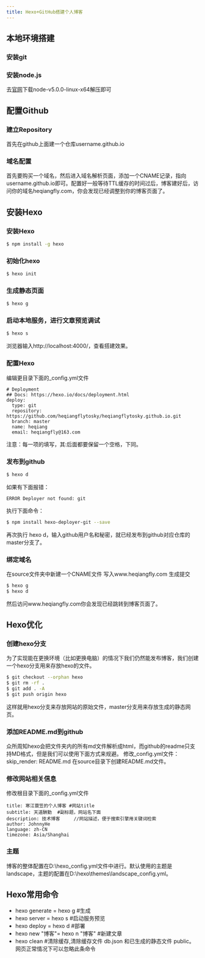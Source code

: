 ```yaml
---
title: Hexo+GitHub搭建个人博客
---
```

## 本地环境搭建
### 安装git
### 安装node.js
去[官网](https://nodejs.org/en/download/)下载node-v5.0.0-linux-x64解压即可

## 配置Github
### 建立Repository
首先在github上面建一个仓库username.github.io
### 域名配置
首先要购买一个域名，然后进入域名解析页面，添加一个CNAME记录，指向username.github.io即可。配置好一般等待TTL缓存的时间过后，博客建好后，访问你的域名heqiangfly.com，你会发现已经调整到你的博客页面了。

## 安装Hexo
### 安装Hexo
``` bash
$ npm install -g hexo
```
### 初始化hexo
``` bash
$ hexo init
```
### 生成静态页面
``` bash
$ hexo g
```
### 启动本地服务，进行文章预览调试
``` bash
$ hexo s
```
浏览器输入http://localhost:4000/，查看搭建效果。
### 配置Hexo
编辑更目录下面的_config.yml文件
```
# Deployment
## Docs: https://hexo.io/docs/deployment.html
deploy:
  type: git
  repository: https://github.com/heqiangflytosky/heqiangflytosky.github.io.git
  branch: master
  name: heqiang
  email: heqiangfly@163.com
```
注意：每一项的填写，其:后面都要保留一个空格，下同。
### 发布到github
``` bash
$ hexo d
```
如果有下面报错：
```
ERROR Deployer not found: git
```
执行下面命令：
``` bash
$ npm install hexo-deployer-git --save
```
再次执行 hexo d，输入github用户名和秘密，就已经发布到github对应仓库的master分支了。
### 绑定域名
在source文件夹中新建一个CNAME文件
写入www.heqiangfly.com
生成提交
``` bash
$ hexo g
$ hexo d
```
然后访问www.heqiangfly.com你会发现已经跳转到博客页面了。
## Hexo优化
### 创建hexo分支
为了实现能在更换环境（比如更换电脑）的情况下我们仍然能发布博客，我们创建一个hexo分支用来存放hexo的文件。
``` bash
$ git checkout --orphan hexo
$ git rm -rf .
$ git add . -A
$ git push origin hexo
```
这样就用hexo分支来存放网站的原始文件，master分支用来存放生成的静态网页。
### 添加README.md到github
众所周知hexo会把文件夹内的所有md文件解析成html，而github的readme只支持MD格式，但是我们可以使用下面方式来规避。
修改_config.yml文件：
skip_render: README.md
在source目录下创建README.md文件。
### 修改网站相关信息
修改根目录下面的_config.yml文件
```
title: 寒江蓑笠的个人博客 #网站title
subtitle: 天道酬勤  #副标题，网站名下面
description: 技术博客     //网站描述，便于搜索引擎用关键词检索
author: JohnnyHe
language: zh-CN
timezone: Asia/Shanghai
```
### 主题
博客的整体配置在D:\hexo\_config.yml文件中进行。默认使用的主题是landscape，主题的配置在D:\hexo\themes\landscape\_config.yml。

## Hexo常用命令
- hexo generate = hexo g          #生成
- hexo server = hexo s            #启动服务预览
- hexo deploy = hexo d            #部署
- hexo new "博客"= hexo n "博客"   #新建文章
- hexo clean                      #清除缓存,清除缓存文件 db.json 和已生成的静态文件 public。 网页正常情况下可以忽略此条命令














